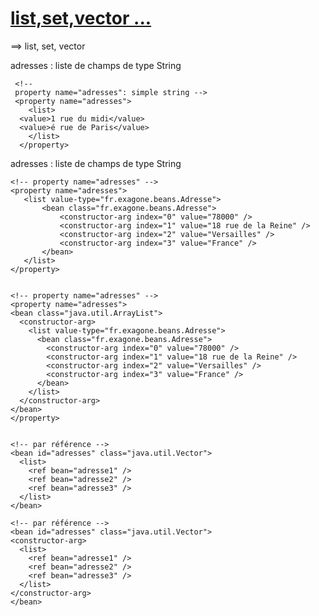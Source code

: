 # [list,set,vector ... ](https://github.com/grouault/spring-tutorial/blob/master/spring-contexte/notes/balise-attributs-xml/configuration-xml.md)

==> list, set, vector

adresses : liste de champs de type String


     <!-- 
     property name="adresses": simple string -->
     <property name="adresses">
        <list>
	  <value>1 rue du midi</value>
	  <value>é rue de Paris</value>
        </list>
      </property>

adresses : liste de champs de type String



    <!-- property name="adresses" -->
    <property name="adresses">
	   <list value-type="fr.exagone.beans.Adresse">
		   <bean class="fr.exagone.beans.Adresse">
			   <constructor-arg index="0" value="78000" />
			   <constructor-arg index="1" value="18 rue de la Reine" />
			   <constructor-arg index="2" value="Versailles" />
			   <constructor-arg index="3" value="France" />
		   </bean>
	   </list>
    </property>


    <!-- property name="adresses" -->
    <property name="adresses">
    <bean class="java.util.ArrayList">
	  <constructor-arg>
	    <list value-type="fr.exagone.beans.Adresse">
	      <bean class="fr.exagone.beans.Adresse">
		    <constructor-arg index="0" value="78000" />
			<constructor-arg index="1" value="18 rue de la Reine" />
			<constructor-arg index="2" value="Versailles" />
			<constructor-arg index="3" value="France" />
		  </bean>
		</list>
	  </constructor-arg>
    </bean>
    </property>

	
	<!-- par référence -->
    <bean id="adresses" class="java.util.Vector">
	  <list>
	    <ref bean="adresse1" />
		<ref bean="adresse2" />
		<ref bean="adresse3" />                
	  </list>
    </bean>
	
    <!-- par référence -->
    <bean id="adresses" class="java.util.Vector">
	<constructor-arg>
	  <list>
	    <ref bean="adresse1" />
		<ref bean="adresse2" />
		<ref bean="adresse3" />                
	  </list>
    </constructor-arg>
    </bean>
